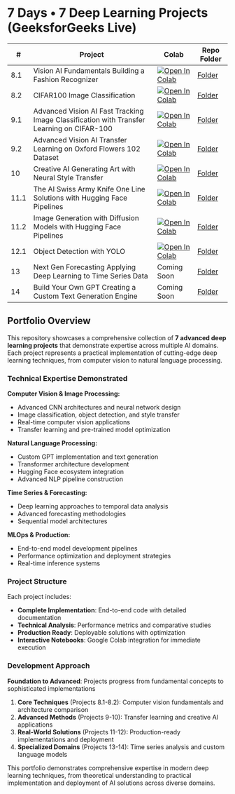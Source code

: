 # 7 Days • 7 Deep Learning Projects (GeeksforGeeks Live)

| # | Project | Colab | Repo Folder |
|---|---------|-------|-------------|
| 8.1 | Vision AI Fundamentals Building a Fashion Recognizer | [![Open In Colab](https://colab.research.google.com/assets/colab-badge.svg)](https://colab.research.google.com/drive/1Ay-ezsZ2u2RN6XEydlVMDFjahI8xfU3r) | [Folder](./08_Vision_AI/) |
| 8.2 | CIFAR100 Image Classification | [![Open In Colab](https://colab.research.google.com/assets/colab-badge.svg)](https://colab.research.google.com/drive/1Mm2FnxcBebyJOF-w-sqMQuwo3BnSFuS6) | [Folder](./08_Vision_AI/) |
| 9.1 | Advanced Vision AI Fast Tracking Image Classification with Transfer Learning on CIFAR-100 | [![Open In Colab](https://colab.research.google.com/assets/colab-badge.svg)](https://colab.research.google.com/drive/15I6RayAoaMRkUI-FSAwKXhMrU6KkV_qR) | [Folder](./09_Advanced_Vision_AI_Fast_Tracking_Image_Classification_with_Transfer_Learning/) |
| 9.2 | Advanced Vision AI Transfer Learning on Oxford Flowers 102 Dataset | [![Open In Colab](https://colab.research.google.com/assets/colab-badge.svg)](https://colab.research.google.com/drive/1UY6ZRykT_CEgXmwZZlGG38bz0vpcXOPA) | [Folder](./09_Advanced_Vision_AI_Fast_Tracking_Image_Classification_with_Transfer_Learning/) |
| 10 | Creative AI Generating Art with Neural Style Transfer | [![Open In Colab](https://colab.research.google.com/assets/colab-badge.svg)](https://colab.research.google.com/drive/1D-pUbKlPNIYuVtkM67VvXMnN_s_qocpc) | [Folder](./10_Creative_AI_Generating_Art_with_Neural_Style_Transfer/) |
| 11.1 | The AI Swiss Army Knife One Line Solutions with Hugging Face Pipelines | [![Open In Colab](https://colab.research.google.com/assets/colab-badge.svg)](https://colab.research.google.com/drive/1fN0Hvi7nP_GtzauiCpn4u55ajllHP7fc) | [Folder](./11_Hugging_Face_Pipelines/11.1_The_AI_Swiss_Army_Knife_One_Line_Solutions_with_Hugging_Face_Pipelines/) |
| 11.2 | Image Generation with Diffusion Models with Hugging Face Pipelines | [![Open In Colab](https://colab.research.google.com/assets/colab-badge.svg)](https://colab.research.google.com/drive/13xo9sXt_dVdyYQxginAoOeFIckrHOmL4) | [Folder](./11_Hugging_Face_Pipelines/11.2_Image_Generation_with_Diffusion_Models_with_Hugging_Face_Pipelines/) |
| 12.1 | Object Detection with YOLO | [![Open In Colab](https://colab.research.google.com/assets/colab-badge.svg)](https://colab.research.google.com/drive/188Fxm9_-ANoYX7qdbfkT7iIBFlaTZUC7) | [Folder](./12_Real_World_Computer_Vision/) |
| 13 | Next Gen Forecasting Applying Deep Learning to Time Series Data | Coming Soon | [Folder](./13_Next_Gen_Forecasting_Applying_Deep_Learning_to_Time_Series_Data/) |
| 14 | Build Your Own GPT Creating a Custom Text Generation Engine | Coming Soon | [Folder](./14_Build_Your_Own_GPT_Creating_a_Custom_Text_Generation_Engine/) |

## Portfolio Overview

This repository showcases a comprehensive collection of **7 advanced deep learning projects** that demonstrate expertise across multiple AI domains. Each project represents a practical implementation of cutting-edge deep learning techniques, from computer vision to natural language processing.

### Technical Expertise Demonstrated

**Computer Vision & Image Processing:**
- Advanced CNN architectures and neural network design
- Image classification, object detection, and style transfer
- Real-time computer vision applications
- Transfer learning and pre-trained model optimization

**Natural Language Processing:**
- Custom GPT implementation and text generation
- Transformer architecture development
- Hugging Face ecosystem integration
- Advanced NLP pipeline construction

**Time Series & Forecasting:**
- Deep learning approaches to temporal data analysis
- Advanced forecasting methodologies
- Sequential model architectures

**MLOps & Production:**
- End-to-end model development pipelines
- Performance optimization and deployment strategies
- Real-time inference systems

### Project Structure

Each project includes:
- **Complete Implementation**: End-to-end code with detailed documentation
- **Technical Analysis**: Performance metrics and comparative studies
- **Production Ready**: Deployable solutions with optimization
- **Interactive Notebooks**: Google Colab integration for immediate execution

### Development Approach

**Foundation to Advanced**: Projects progress from fundamental concepts to sophisticated implementations
1. **Core Techniques** (Projects 8.1-8.2): Computer vision fundamentals and architecture comparison
2. **Advanced Methods** (Projects 9-10): Transfer learning and creative AI applications  
3. **Real-World Solutions** (Projects 11-12): Production-ready implementations and deployment
4. **Specialized Domains** (Projects 13-14): Time series analysis and custom language models

This portfolio demonstrates comprehensive expertise in modern deep learning techniques, from theoretical understanding to practical implementation and deployment of AI solutions across diverse domains.
